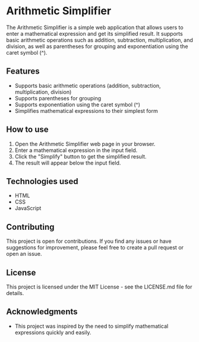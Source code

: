 # Arithmetic Simplifier

The Arithmetic Simplifier is a simple web application that allows users to enter a mathematical expression and get its simplified result. It supports basic arithmetic operations such as addition, subtraction, multiplication, and division, as well as parentheses for grouping and exponentiation using the caret symbol (^).

## Features

- Supports basic arithmetic operations (addition, subtraction, multiplication, division)
- Supports parentheses for grouping
- Supports exponentiation using the caret symbol (^)
- Simplifies mathematical expressions to their simplest form

## How to use

1. Open the Arithmetic Simplifier web page in your browser.
2. Enter a mathematical expression in the input field.
3. Click the "Simplify" button to get the simplified result.
4. The result will appear below the input field.

## Technologies used

- HTML
- CSS
- JavaScript

## Contributing

This project is open for contributions. If you find any issues or have suggestions for improvement, please feel free to create a pull request or open an issue.

## License

This project is licensed under the MIT License - see the LICENSE.md file for details.

## Acknowledgments

- This project was inspired by the need to simplify mathematical expressions quickly and easily.

